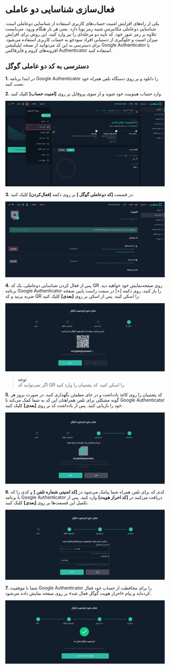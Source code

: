 # فعال‌سازی شناسایی دو عاملی  

یکی از راه‌های افزایش امنیت حساب‌های کاربری استفاده از شناسایی دوعاملی است. شناسایی دوعاملی مکانیزمی شبیه رمز پویا دارد. یعنی هر بار هنگام ورود، می‌بایست علاوه بر رمز عبور خود، کد تأیید دو مرحله‌ای را نیز وارد کنید. این روش برای افرایش میزان امنیت و جلوگیری از دستیابی افراد سودجو به حساب کاربری استفاده می‌شود. برای دسترسی به این کد می‌توانید از نسخه اپلیکیشن Google Authenticator یا افزونه‌های کروم و فایرفاکس Authenticator استفاده کنید. 

## دسترسی به کد دو عاملی گوگل

**1.**	در ابتدا برنامه Google Authenticator را دانلود و بر روی دستگاه تلفن همراه خود نصب کنید.

**2.**	وارد حساب هیتوبیت خود شوید و از منوی پروفایل بر روی **[امنیت حساب]** کلیک کنید.

![امنیت حساب](./Images/account-security.png)

**3.**	در قسمت **[کد دوعاملی گوگل ]**  بر روی دکمه **[فعال‌کردن]** کلیک کنید.

![فعال‌کردن کد دوعاملی گوگل](./Images/activate-2FA.png)

**4.** پس از فعال کردن شناسایی دوعاملی، یک کد QR روی صفحه‌نمایش خود خواهید دید. برنامه Google Authenticator را باز کنید، روی دکمه [+] در سمت راست پایین صفحه ضربه بزنید و کد QR را اسکن کنید. پس از اسکن بر روی **[بعدی]** کلیک کنید.

![اسکن کد QR](./Images/scan-code.png)

> **توجه**<br>اگر نمی‌توانید کد
 QR را اسکن کنید، کد پشتیبان را وارد کنید.

**5.**  کد پشتیبان را روی کاغذ یادداشت و در جای مطمئن نگهداری کنید. در صورت بروز هر گونه مشکلی برای تلفن همراهتان این کد به شما کمک می‌کند تا Google Authenticator خود را بازیابی کنید. پس از یادداشت کد بر روی **[بعدی]** کلیک کنید.

![کد پشتیبان](./Images/save-backup-code.png)

**6.**  کدی که برای تلفن همراه شما پیامک می‌شود  در   **[کد امنیتی شماره تلفن ]** و کدی را که با برنامه  Google Authenticator دریافت می‌کنید در  **[کد احراز هویت]** وارد کنید. پس از تکمیل این قسمت‌ها بر روی **[بعدی]** کلیک کنید.

![ورود کدهای امنیتی](./Images/google-authentication.png)

**7.**  شما با موفقیت Google Authenticator را برای محافظت از حساب خود فعال کرده‌اید و پیام «احراز هویت گوگل فعال شد» بر روی صفحه نمایش داده می‌شود.

![اتمام فعال‌سازی کد دوعاملی](./Images/finished-google-authentication.png)

